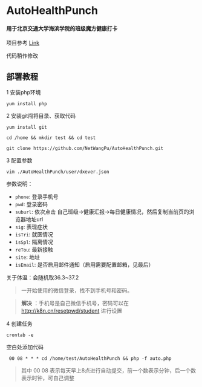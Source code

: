 # AutoHealthPunch
#### 用于北京交通大学海滨学院的班级魔方健康打卡

项目参考 [Link](https://github.com/Chef5/Curl-banjimofang)

代码稍作修改

## 部署教程

1 安装php环境

``yum install php``

2 安装git闯将目录、获取代码

``yum install git``

``cd /home && mkdir test && cd test``

``git clone https://github.com/NetWangPu/AutoHealthPunch.git``

3 配置参数 

``vim ./AutoHealthPunch/user/dxever.json``

参数说明：
- `phone`:  登录手机号
- `pwd`:  登录密码
- `suburl`:  依次点击 自己班级->健康汇报->每日健康情况，然后复制当前页的浏览器地址url
- `sig`:  表现症状
- `isTri`:  就医情况
- `isSpl`:  隔离情况
- `reTou`:  最新接触
- `site`:  地址
- `isEmail`:  是否启用邮件通知（启用需要配置邮箱，见最后）

关于体温：会随机取36.3~37.2

> 一开始使用的微信登录，找不到手机号和密码。 

> **解决** ：手机号是自己微信手机号，密码可以在 http://k8n.cn/resetpwd/student 进行设置

4 创建任务 

``crontab -e``

 空白处添加代码

`` 00 08 * * * cd /home/test/AutoHealthPunch && php -f auto.php``

> 其中 00 08 表示每天早上8点进行自动提交，前一个数表示分钟，后一个数表示时钟，可自己调整
